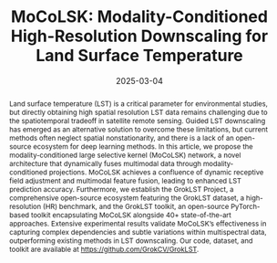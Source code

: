 ---
title: "MoCoLSK: Modality-Conditioned High-Resolution Downscaling for Land Surface Temperature"

authors:
- Qun Dai
- Chunyang Yuan
- admin
- Yuxuan Li
- Xiang Li
- Kang Ni
- Jianhui Xu
- Xiangbo Shu
- Jian Yang

author_notes:
- 
- 
- 
- 
- 
- 
- 
- 
- Corresponding Author

date: "2025-03-04"

publication_types: ["article-journal"]

publication: "IEEE Transactions on Geoscience and Remote Sensing"
publication_short: "IEEE TGRS"
volume: 63
pages: "5002217"
publisher: "IEEE"
doi: "10.1109/TGRS.2025.3547945"

abstract: Land surface temperature (LST) is a critical parameter for environmental studies, but directly obtaining high spatial resolution LST data remains challenging due to the spatiotemporal tradeoff in satellite remote sensing. Guided LST downscaling has emerged as an alternative solution to overcome these limitations, but current methods often neglect spatial nonstationarity, and there is a lack of an open-source ecosystem for deep learning methods. In this article, we propose the modality-conditioned large selective kernel (MoCoLSK) network, a novel architecture that dynamically fuses multimodal data through modality-conditioned projections. MoCoLSK achieves a confluence of dynamic receptive field adjustment and multimodal feature fusion, leading to enhanced LST prediction accuracy. Furthermore, we establish the GrokLST Project, a comprehensive open-source ecosystem featuring the GrokLST dataset, a high-resolution (HR) benchmark, and the GrokLST toolkit, an open-source PyTorch-based toolkit encapsulating MoCoLSK alongside 40+ state-of-the-art approaches. Extensive experimental results validate MoCoLSK’s effectiveness in capturing complex dependencies and subtle variations within multispectral data, outperforming existing methods in LST downscaling. Our code, dataset, and toolkit are available at https://github.com/GrokCV/GrokLST.

summary: This paper proposes MoCoLSK, a modality-conditioned large selective kernel network for high-resolution LST downscaling, and introduces the GrokLST open-source ecosystem.

tags:
- Land Surface Temperature
- Downscaling
- Remote Sensing
- Multimodal Fusion
- MoCoLSK

featured: false

url_pdf: "https://arxiv.org/pdf/2409.19835"
url_code: "https://github.com/GrokCV/GrokLST"
url_dataset: "https://github.com/GrokCV/GrokLST"
url_poster: ""
url_project: ""
url_slides: ""
url_source: ""
url_video: ""

image:
  preview_only: false
--- 